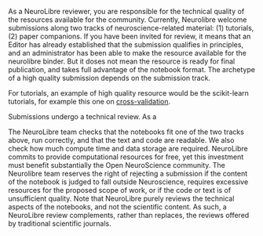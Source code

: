 As a NeuroLibre reviewer, you are responsible for the technical quality of the resources available for the community. Currently, Neurolibre welcome submissions along two tracks of neuroscience-related material: (1) tutorials, (2) paper companions. If you have been invited for review, it means that an Editor has already established that the submission qualifies in principles, and an administrator has been able to make the resource available for the neurolibre binder. But it doses not mean the resource is ready for final publication, and takes full advantage of the notebook format. The archetype of a high quality submission depends on the submission track. 

For tutorials, an example of high quality resource would be the scikit-learn tutorials, for example this one on [cross-validation](https://scikit-learn.org/stable/modules/cross_validation.html). 

Submissions undergo a technical review. As a 

The NeuroLibre team checks that the notebooks fit one of the two tracks above, run correctly, and that the text and code are readable. We also check how much compute time and data storage are required. NeuroLibre commits to provide computational resources for free, yet this investment must benefit substantially the Open NeuroScience community. The Neurolibre team reserves the right of rejecting a submission if the content of the notebook is judged to fall outside Neuroscience, requires excessive resources for the proposed scope of work, or if the code or text is of unsufficient quality. Note that NeuroLibre purely reviews the technical aspects of the notebooks, and not the scientific content. As such, a NeuroLibre review complements, rather than replaces, the reviews offered by traditional scientific journals.
